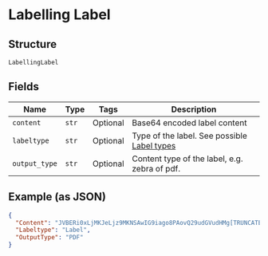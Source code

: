 
# Labelling Label

## Structure

`LabellingLabel`

## Fields

| Name | Type | Tags | Description |
|  --- | --- | --- | --- |
| `content` | `str` | Optional | Base64 encoded label content |
| `labeltype` | `str` | Optional | Type of the label. See possible [Label types](https://developer.postnl.nl/docs/#/http/reference-data/reference-codes/label-types) |
| `output_type` | `str` | Optional | Content type of the label, e.g. zebra of pdf. |

## Example (as JSON)

```json
{
  "Content": "JVBERi0xLjMKJeLjz9MKNSAwIG9iago8PAovQ29udGVudHMg[TRUNCATED]",
  "Labeltype": "Label",
  "OutputType": "PDF"
}
```

